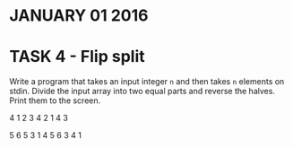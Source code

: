 # JANUARY 01 2016

# TASK 4 - Flip split

Write a program that takes an input integer `n` and then takes `n` elements on stdin. Divide the input array  into two equal parts and reverse the halves. 
Print them to the screen.

4
1 2 3 4
2 1 4 3

5
6 5 3 1 4
5 6 3 4 1